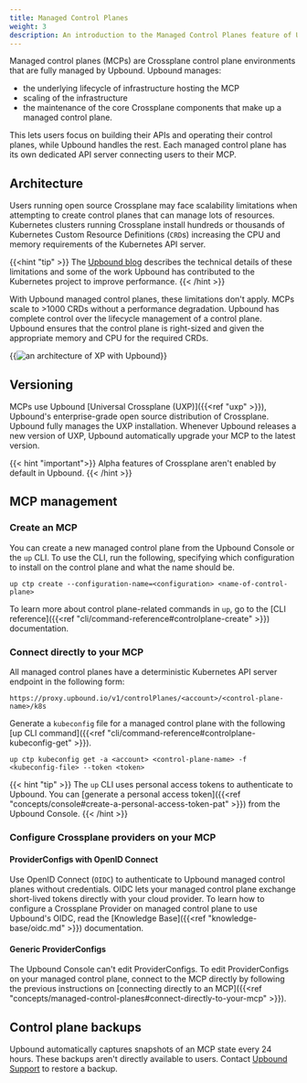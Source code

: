 ```yaml
---
title: Managed Control Planes
weight: 3
description: An introduction to the Managed Control Planes feature of Upbound
---
```


Managed control planes (MCPs) are Crossplane control plane environments that are fully managed by Upbound. Upbound manages:

- the underlying lifecycle of infrastructure hosting the MCP
- scaling of the infrastructure
- the maintenance of the core Crossplane components that make up a managed control plane. 

This lets users focus on building their APIs and operating their control planes, while Upbound handles the rest. Each managed control plane has its own dedicated API server connecting users to their MCP.

## Architecture

Users running open source Crossplane may face scalability limitations when attempting to create control planes that can manage lots of resources. Kubernetes clusters running Crossplane install hundreds or thousands of Kubernetes Custom Resource Definitions (`CRD`s) increasing the CPU and memory requirements of the Kubernetes API server. 

{{<hint "tip" >}}
The [Upbound blog](https://blog.upbound.io/scaling-kubernetes-to-thousands-of-crds/) describes the technical details of these limitations and some of the work Upbound has contributed to the Kubernetes project to improve performance. 
{{< /hint >}}

With Upbound managed control planes, these limitations don't apply. MCPs scale to >1000 CRDs without a performance degradation. Upbound has complete control over the lifecycle management of a control plane. Upbound ensures that the control plane is right-sized and given the appropriate memory and CPU for the required CRDs. 

{{<img src="concepts/images/mcp-arch.png" alt="an architecture of XP with Upbound" size="large" quality="100" lightbox="true">}}

## Versioning

MCPs use Upbound [Universal Crossplane (UXP)]({{<ref "uxp" >}}), Upbound's enterprise-grade open source distribution of Crossplane. Upbound fully manages the UXP installation. Whenever Upbound releases a new version of UXP, Upbound automatically upgrade your MCP to the latest version.

{{< hint "important">}}
Alpha features of Crossplane aren't enabled by default in Upbound.
{{< /hint >}}

## MCP management

### Create an MCP

You can create a new managed control plane from the Upbound Console or the `up` CLI. To use the CLI, run the following, specifying which configuration to install on the control plane and what the name should be.

```shell 
up ctp create --configuration-name=<configuration> <name-of-control-plane>
```

To learn more about control plane-related commands in `up`, go to the [CLI reference]({{<ref "cli/command-reference#controlplane-create" >}}) documentation.

### Connect directly to your MCP

All managed control planes have a deterministic Kubernetes API server endpoint
in the following form:

```
https://proxy.upbound.io/v1/controlPlanes/<account>/<control-plane-name>/k8s
```

Generate a `kubeconfig` file for a managed control plane
with the following [up CLI command]({{<ref "cli/command-reference#controlplane-kubeconfig-get" >}}).

```shell
up ctp kubeconfig get -a <account> <control-plane-name> -f <kubeconfig-file> --token <token>
```

{{< hint "tip" >}}
The `up` CLI uses personal access tokens to authenticate to Upbound. You can [generate a personal access token]({{<ref "concepts/console#create-a-personal-access-token-pat" >}}) from the Upbound Console.
{{< /hint >}}

### Configure Crossplane providers on your MCP

#### ProviderConfigs with OpenID Connect

Use OpenID Connect (`OIDC`) to authenticate to Upbound managed control planes without credentials. OIDC lets your managed control plane exchange short-lived tokens directly with your cloud provider. To learn how to configure a Crossplane Provider on managed control plane to use Upbound's OIDC, read the [Knowledge Base]({{<ref "knowledge-base/oidc.md" >}}) documentation.

#### Generic ProviderConfigs

The Upbound Console can't edit ProviderConfigs. To edit ProviderConfigs on your managed control plane, connect to the MCP directly by following the previous instructions on [connecting directly to an MCP]({{<ref "concepts/managed-control-planes#connect-directly-to-your-mcp" >}}). 

## Control plane backups

Upbound automatically captures snapshots of an MCP state every 24 hours. These backups aren't directly available to users. Contact [Upbound Support](mailto:support@upbound.io) to restore a backup.
